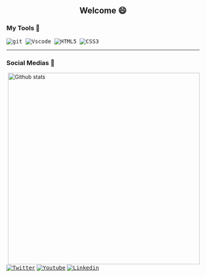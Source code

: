 <h2 align="center"> Welcome 😄 </h2>   



### My Tools 🔧

     
<kbd>![git](https://img.shields.io/badge/git-%23F05033.svg?style=for-the-badge&logo=git&logoColor=white) </kbd>
<kbd>![Vscode](https://img.shields.io/badge/VSCode-0078D4?style=for-the-badge&logo=visual%20studio%20code&logoColor=white) </kbd>
<kbd>![HTML5](https://img.shields.io/badge/HTML5-E34F26?style=for-the-badge&logo=html5&logoColor=white) </kbd>
<kbd>![CSS3](https://img.shields.io/badge/CSS3-1572B6?style=for-the-badge&logo=css3&logoColor=white) </kbd>

<hr />

### Social Medias 💭


<img src="https://github-readme-stats-eight-theta.vercel.app/api?username=luspita&show_icons=true&theme=tokyonight&include_all_commits=true&count_private=true&hide_border=true" align="right"
     alt="Github stats" width="500">

[<kbd>![Twitter](https://img.shields.io/badge/Twitter-1DA1F2?style=for-the-badge&logo=twitter&logoColor=white)](https://twitter.com/luiz_luspa)
[<kbd>![Youtube](https://img.shields.io/badge/YouTube-FF0000?style=for-the-badge&logo=youtube&logoColor=white)](https://www.youtube.com/c/Luspa)
[<kbd>![Linkedin](https://img.shields.io/badge/-LinkedIn-%230077B5?style=for-the-badge&logo=linkedin&logoColor=white)](https://www.linkedin.com/in/luiz-paulo-oliveira-vargas-56a91b238/)
